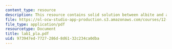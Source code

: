 ```yaml
---
content_type: resource
description: This resource contains solid solution between albite and anorthite.
file: https://ol-ocw-studio-app-production.s3.amazonaws.com/courses/12-109-petrology-fall-2005/973947ed7727286d8d6132c234ca0dba_lab1_pla.pdf
file_type: application/pdf
resourcetype: Document
title: lab1_pla.pdf
uid: 973947ed-7727-286d-8d61-32c234ca0dba
---
```

